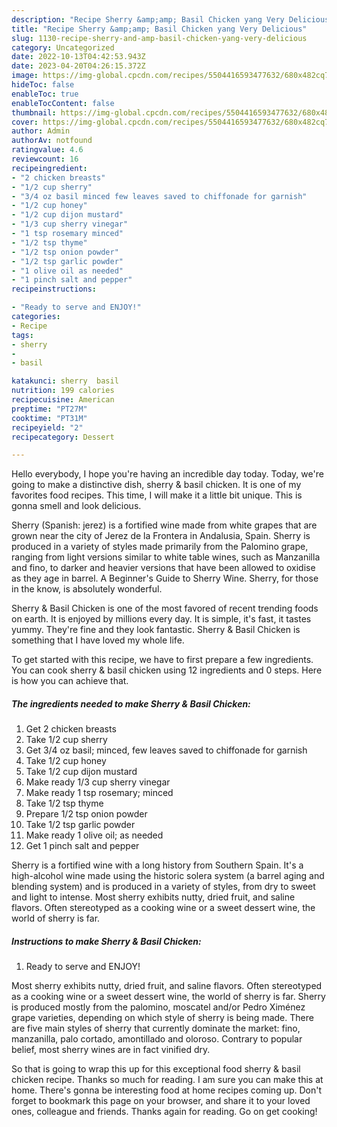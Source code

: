 ```yaml
---
description: "Recipe Sherry &amp;amp; Basil Chicken yang Very Delicious"
title: "Recipe Sherry &amp;amp; Basil Chicken yang Very Delicious"
slug: 1130-recipe-sherry-and-amp-basil-chicken-yang-very-delicious
category: Uncategorized
date: 2022-10-13T04:42:53.943Z
date: 2023-04-20T04:26:15.372Z
image: https://img-global.cpcdn.com/recipes/5504416593477632/680x482cq70/sherry-basil-chicken-recipe-main-photo.jpg
hideToc: false
enableToc: true
enableTocContent: false
thumbnail: https://img-global.cpcdn.com/recipes/5504416593477632/680x482cq70/sherry-basil-chicken-recipe-main-photo.jpg
cover: https://img-global.cpcdn.com/recipes/5504416593477632/680x482cq70/sherry-basil-chicken-recipe-main-photo.jpg
author: Admin
authorAv: notfound
ratingvalue: 4.6
reviewcount: 16
recipeingredient:
- "2 chicken breasts"
- "1/2 cup sherry"
- "3/4 oz basil minced few leaves saved to chiffonade for garnish"
- "1/2 cup honey"
- "1/2 cup dijon mustard"
- "1/3 cup sherry vinegar"
- "1 tsp rosemary minced"
- "1/2 tsp thyme"
- "1/2 tsp onion powder"
- "1/2 tsp garlic powder"
- "1 olive oil as needed"
- "1 pinch salt and pepper"
recipeinstructions:

- "Ready to serve and ENJOY!"
categories:
- Recipe
tags:
- sherry
- 
- basil

katakunci: sherry  basil 
nutrition: 199 calories
recipecuisine: American
preptime: "PT27M"
cooktime: "PT31M"
recipeyield: "2"
recipecategory: Dessert

---
```



Hello everybody, I hope you're having an incredible day today. Today, we're going to make a distinctive dish, sherry &amp; basil chicken. It is one of my favorites food recipes. This time, I will make it a little bit unique. This is gonna smell and look delicious.

Sherry (Spanish: jerez) is a fortified wine made from white grapes that are grown near the city of Jerez de la Frontera in Andalusia, Spain. Sherry is produced in a variety of styles made primarily from the Palomino grape, ranging from light versions similar to white table wines, such as Manzanilla and fino, to darker and heavier versions that have been allowed to oxidise as they age in barrel. A Beginner&#39;s Guide to Sherry Wine. Sherry, for those in the know, is absolutely wonderful.

Sherry &amp; Basil Chicken is one of the most favored of recent trending foods on earth. It is enjoyed by millions every day. It is simple, it's fast, it tastes yummy. They're fine and they look fantastic. Sherry &amp; Basil Chicken is something that I have loved my whole life.


To get started with this recipe, we have to first prepare a few ingredients. You can cook sherry &amp; basil chicken using 12 ingredients and 0 steps. Here is how you can achieve that.

<!--inarticleads1-->

##### The ingredients needed to make Sherry &amp; Basil Chicken:

1. Get 2 chicken breasts
1. Take 1/2 cup sherry
1. Get 3/4 oz basil; minced, few leaves saved to chiffonade for garnish
1. Take 1/2 cup honey
1. Take 1/2 cup dijon mustard
1. Make ready 1/3 cup sherry vinegar
1. Make ready 1 tsp rosemary; minced
1. Take 1/2 tsp thyme
1. Prepare 1/2 tsp onion powder
1. Take 1/2 tsp garlic powder
1. Make ready 1 olive oil; as needed
1. Get 1 pinch salt and pepper


Sherry is a fortified wine with a long history from Southern Spain. It&#39;s a high-alcohol wine made using the historic solera system (a barrel aging and blending system) and is produced in a variety of styles, from dry to sweet and light to intense. Most sherry exhibits nutty, dried fruit, and saline flavors. Often stereotyped as a cooking wine or a sweet dessert wine, the world of sherry is far. 

<!--inarticleads2-->

##### Instructions to make Sherry &amp; Basil Chicken:


1. Ready to serve and ENJOY!

Most sherry exhibits nutty, dried fruit, and saline flavors. Often stereotyped as a cooking wine or a sweet dessert wine, the world of sherry is far. Sherry is produced mostly from the palomino, moscatel and/or Pedro Ximénez grape varieties, depending on which style of sherry is being made. There are five main styles of sherry that currently dominate the market: fino, manzanilla, palo cortado, amontillado and oloroso. Contrary to popular belief, most sherry wines are in fact vinified dry. 

So that is going to wrap this up for this exceptional food sherry &amp; basil chicken recipe. Thanks so much for reading. I am sure you can make this at home. There's gonna be interesting food at home recipes coming up. Don't forget to bookmark this page on your browser, and share it to your loved ones, colleague and friends. Thanks again for reading. Go on get cooking!
